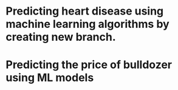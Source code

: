 # Predicting heart disease using machine learning algorithms by creating new branch.
# Predicting the price of bulldozer using ML models
